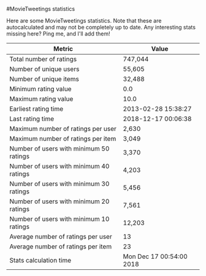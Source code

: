 #MovieTweetings statistics

Here are some MovieTweetings statistics. Note that these are autocalculated and may not be completely up to date. Any interesting stats missing here? Ping me, and I'll add them!

Metric | Value
--- | ---
Total number of ratings                 | 747,044
Number of unique users                  | 55,605
Number of unique items                  | 32,488
Minimum rating value                    | 0.0
Maximum rating value                    | 10.0
Earliest rating time                    | 2013-02-28 15:38:27
Last rating time                        | 2018-12-17 00:06:38
Maximum number of ratings per user      | 2,630
Maximum number of ratings per item      | 3,049
Number of users with minimum 50 ratings | 3,370
Number of users with minimum 40 ratings | 4,203
Number of users with minimum 30 ratings | 5,456
Number of users with minimum 20 ratings | 7,561
Number of users with minimum 10 ratings | 12,203
Average number of ratings per user      | 13
Average number of ratings per item      | 23
Stats calculation time                  | Mon Dec 17 00:54:00 2018

